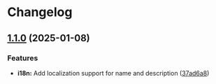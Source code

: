 # Changelog

## [1.1.0](https://github.com/Jalkhov/cliproard/compare/v1.0.1...v1.1.0) (2025-01-08)


### Features

* **i18n:** Add localization support for name and description ([37ad6a8](https://github.com/Jalkhov/cliproard/commit/37ad6a853cfc6d01eb74b595e9dccd02d733837c))
